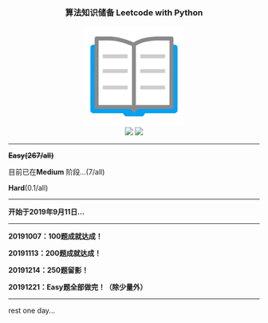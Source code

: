 <h3 align="center">算法知识储备 Leetcode with Python</h3>
<div align="center">
    <img src="Easy/book.png">
</div>
<div align="center">
    <img src="https://img.shields.io/badge/%3E-Leetcode-blue.svg">
    <img src="https://img.shields.io/badge/-Algorithm-blue.svg">
</div>

---

~~**Easy(267/all)**~~

目前已在**Medium** 阶段...(7/all)

**Hard**(0.1/all)

---

**开始于2019年9月11日...**

---

**20191007：100题成就达成！**

**20191113：200题成就达成！**

**20191214：250题留影！**

**20191221：Easy题全部做完！（除少量外）**

---

rest one day...